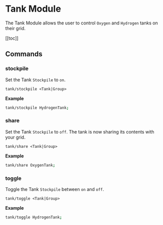 # Tank Module
The Tank Module allows the user to control `Oxygen` and `Hydrogen` tanks on their grid.

[[toc]]

## Commands

### stockpile
Set the Tank `Stockpile` to `on`.
```
tank/stockpile <Tank|Group>
```

**Example**
```bash title="Terminal"
tank/stockpile HydrogenTank;
```

### share
Set the Tank `Stockpile` to `off`. The tank is now sharing its contents with your grid.
```
tank/share <Tank|Group>
```

**Example**
```bash title="Terminal"
tank/share OxygenTank;
```

### toggle
Toggle the Tank `Stockpile` between `on` and `off`.
```
tank/toggle <Tank|Group>
```

**Example**
```bash title="Terminal"
tank/toggle HydrogenTank;
```


